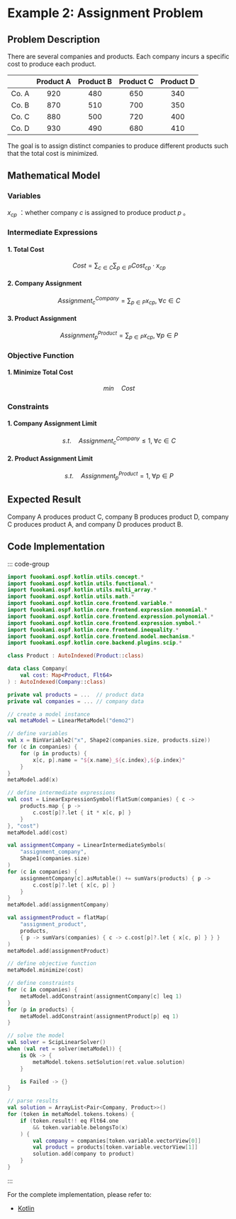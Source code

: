 # Example 2: Assignment Problem

## Problem Description

There are several companies and products. Each company incurs a specific cost to produce each product.

|       | Product A | Product B | Product C | Product D |
| :---: | :-------: | :-------: | :-------: | :-------: |
| Co. A |   $920$   |   $480$   |   $650$   |   $340$   |
| Co. B |   $870$   |   $510$   |   $700$   |   $350$   |
| Co. C |   $880$   |   $500$   |   $720$   |   $400$   |
| Co. D |   $930$   |   $490$   |   $680$   |   $410$   |

The goal is to assign distinct companies to produce different products such that the total cost is minimized.

## Mathematical Model

### Variables

$x_{cp}$ ：whether company $c$ is assigned to produce product $p$ 。

### Intermediate Expressions

#### 1. Total Cost

$$
Cost = \sum_{c \in C} \sum_{p \in P} Cost_{cp} \cdot x_{cp}
$$

#### 2. Company Assignment

$$
Assignment^{Company}_{c} = \sum_{p \in P} x_{cp}, \; \forall c \in C
$$

#### 3. Product Assignment

$$
Assignment^{Product}_{p} = \sum_{p \in P} x_{cp}, \; \forall p \in P
$$

### Objective Function

#### 1. Minimize Total Cost

$$
min \quad Cost
$$

### Constraints

#### 1. Company Assignment Limit

$$
s.t. \quad Assignment^{Company}_{c} \leq 1, \; \forall c \in C
$$

#### 2. Product Assignment Limit

$$
s.t. \quad Assignment^{Product}_{p} = 1, \; \forall p \in P
$$

## Expected Result

Company A produces product C, company B produces product D, company C produces product A, and company D produces product B.

## Code Implementation

::: code-group

```kotlin
import fuookami.ospf.kotlin.utils.concept.*
import fuookami.ospf.kotlin.utils.functional.*
import fuookami.ospf.kotlin.utils.multi_array.*
import fuookami.ospf.kotlin.utils.math.*
import fuookami.ospf.kotlin.core.frontend.variable.*
import fuookami.ospf.kotlin.core.frontend.expression.monomial.*
import fuookami.ospf.kotlin.core.frontend.expression.polynomial.*
import fuookami.ospf.kotlin.core.frontend.expression.symbol.*
import fuookami.ospf.kotlin.core.frontend.inequality.*
import fuookami.ospf.kotlin.core.frontend.model.mechanism.*
import fuookami.ospf.kotlin.core.backend.plugins.scip.*

class Product : AutoIndexed(Product::class)

data class Company(
    val cost: Map<Product, Flt64>
) : AutoIndexed(Company::class)

private val products = ...  // product data
private val companies = ... // company data

// create a model instance
val metaModel = LinearMetaModel("demo2")

// define variables
val x = BinVariable2("x", Shape2(companies.size, products.size))
for (c in companies) {
    for (p in products) {
        x[c, p].name = "${x.name}_${c.index},${p.index}"
    }
}
metaModel.add(x)

// define intermediate expressions
val cost = LinearExpressionSymbol(flatSum(companies) { c ->
    products.map { p ->
        c.cost[p]?.let { it * x[c, p] }
    }
}, "cost")
metaModel.add(cost)

val assignmentCompany = LinearIntermediateSymbols(
    "assignment_company",
    Shape1(companies.size)
)
for (c in companies) {
    assignmentCompany[c].asMutable() += sumVars(products) { p -> 
        c.cost[p]?.let { x[c, p] } 
    }
}
metaModel.add(assignmentCompany)

val assignmentProduct = flatMap(
    "assignment_product",
    products,
    { p -> sumVars(companies) { c -> c.cost[p]?.let { x[c, p] } } }
)
metaModel.add(assignmentProduct)

// define objective function
metaModel.minimize(cost)

// define constraints
for (c in companies) {
    metaModel.addConstraint(assignmentCompany[c] leq 1)
}
for (p in products) {
    metaModel.addConstraint(assignmentProduct[p] eq 1)
}

// solve the model
val solver = ScipLinearSolver()
when (val ret = solver(metaModel)) {
    is Ok -> {
        metaModel.tokens.setSolution(ret.value.solution)
    }

    is Failed -> {}
}

// parse results
val solution = ArrayList<Pair<Company, Product>>()
for (token in metaModel.tokens.tokens) {
    if (token.result!! eq Flt64.one
        && token.variable.belongsTo(x)
    ) {
        val company = companies[token.variable.vectorView[0]]
        val product = products[token.variable.vectorView[1]]
        solution.add(company to product)
    }
}
```

:::

For the complete implementation, please refer to:

- [Kotlin](https://github.com/fuookami/ospf/blob/main/examples/ospf-kotlin-example/src/main/fuookami/ospf/kotlin/example/core_demo/Demo2.kt)
